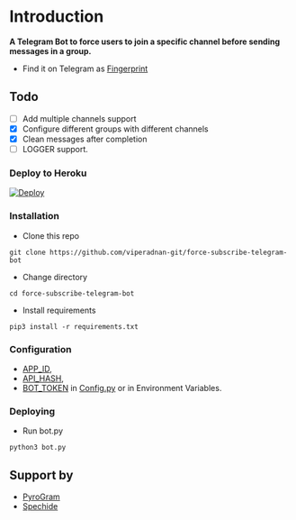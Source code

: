 # Introduction
**A Telegram Bot to force users to join a specific channel before sending messages in a group.**
- Find it on Telegram as [Fingerprint](https://t.me/Fingerprintforce_bot)

## Todo
- [ ] Add multiple channels support
- [X] Configure different groups with different channels
- [X] Clean messages after completion
- [ ] LOGGER support.

### Deploy to Heroku
[![Deploy](https://www.herokucdn.com/deploy/button.svg)](https://heroku.com/deploy?template=https://github.com/dakshkohli23/Force-Subscribe-Bot)


### Installation
- Clone this repo
```
git clone https://github.com/viperadnan-git/force-subscribe-telegram-bot
```
- Change directory
```
cd force-subscribe-telegram-bot
```
- Install requirements
```
pip3 install -r requirements.txt
```

### Configuration 
- [APP_ID](https://my.telegram.org/apps),
- [API_HASH](https://my.telegram.org/apps),
- [BOT_TOKEN](https://t.me/botfather) in [Config.py](Config.py) or in Environment Variables.

### Deploying
- Run bot.py
```
python3 bot.py
```

## Support by
- [PyroGram](https://PyroGram.org)
- [Spechide](https://GitHub.com/spechide)
